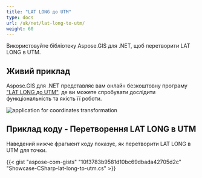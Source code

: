 ```yaml
---
title: "LAT LONG до UTM"
type: docs
url: /uk/net/lat-long-to-utm/
weight: 60
---
```


Використовуйте бібліотеку Aspose.GIS для .NET, щоб перетворити LAT LONG в UTM.

## **Живий приклад**

Aspose.GIS для .NET представляє вам онлайн безкоштовну програму ["LAT LONG до UTM"](https://products.aspose.app/gis/transformation/lat-long-to-utm), де ви можете спробувати дослідити функціональність та якість її роботи.

![application for coordinates transformation](transform-coordinates.png)

## **Приклад коду - Перетворення LAT LONG в UTM**

Наведений нижче фрагмент коду показує, як перетворити LAT LONG в UTM для точки.

{{< gist "aspose-com-gists" "10f3783b9581d10bc69dbada42705d2c" "Showcase-CSharp-lat-long-to-utm.cs" >}}
